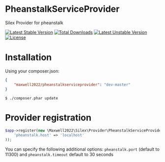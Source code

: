 PheanstalkServiceProvider 
=========================

Silex Provider for pheanstalk 

[![Latest Stable Version](https://poser.pugx.org/maxwell2022/pheanstalkserviceprovider/v/stable.png)](https://packagist.org/packages/maxwell2022/pheanstalkserviceprovider) [![Total Downloads](https://poser.pugx.org/maxwell2022/pheanstalkserviceprovider/downloads.png)](https://packagist.org/packages/maxwell2022/pheanstalkserviceprovider) [![Latest Unstable Version](https://poser.pugx.org/maxwell2022/pheanstalkserviceprovider/v/unstable.png)](https://packagist.org/packages/maxwell2022/pheanstalkserviceprovider) [![License](https://poser.pugx.org/maxwell2022/pheanstalkserviceprovider/license.png)](https://packagist.org/packages/maxwell2022/pheanstalkserviceprovider)

# Installation

Using your composer.json:

```json
{
    "maxwell2022/pheanstalkserviceprovider": "dev-master"
}
```

```shell
$ ./composer.phar update
```

# Provider registration

```php
$app->register(new \Maxwell2022\Silex\Provider\PheanstalkServiceProvider(), array(
    'pheanstalk.host' => 'localhost'
));
```

You can specify the following additional options: `pheanstalk.port` (default to 11300) and `pheanstalk.timeout` default to 30 seconds
